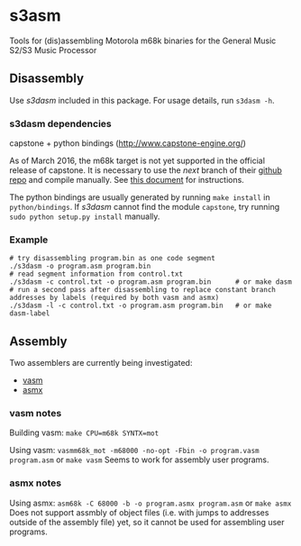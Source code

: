 # s3asm
Tools for (dis)assembling Motorola m68k binaries for the General Music S2/S3 Music Processor

## Disassembly
Use *s3dasm* included in this package. For usage details, run `s3dasm -h`.

### s3dasm dependencies
capstone + python bindings (http://www.capstone-engine.org/)

As of March 2016, the m68k target is not yet supported in the official release of capstone. It is necessary to use the *next* branch of their [github repo](https://github.com/aquynh/capstone) and compile manually. See [this document](https://github.com/aquynh/capstone/wiki/Next-branch) for instructions.

The python bindings are usually generated by running `make install` in `python/bindings`. If *s3dasm* cannot find the module `capstone`, try running `sudo python setup.py install` manually.

### Example
```
# try disassembling program.bin as one code segment
./s3dasm -o program.asm program.bin
# read segment information from control.txt
./s3dasm -c control.txt -o program.asm program.bin      # or make dasm
# run a second pass after disassembling to replace constant branch addresses by labels (required by both vasm and asmx)
./s3dasm -l -c control.txt -o program.asm program.bin   # or make dasm-label
```

## Assembly
Two assemblers are currently being investigated:

* [vasm](http://sun.hasenbraten.de/vasm/)
* [asmx](http://xi6.com/projects/asmx/)

### vasm notes
Building vasm: `make CPU=m68k SYNTX=mot`

Using vasm: `vasmm68k_mot -m68000 -no-opt -Fbin -o program.vasm program.asm` or `make vasm`
Seems to work for assembly user programs.

### asmx notes
Using asmx: `asm68k -C 68000 -b -o program.asmx program.asm` or `make asmx`
Does not support assmbly of object files (i.e. with jumps to addresses outside of the assembly file) yet, so it cannot be used for assembling user programs.
